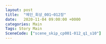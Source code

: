 ```yaml
---
layout: post
title:  "메인_회상_001~012장"
date:   2020-11-04 09:00:00 +0000
categories: Main
Tags: Story Main
SceneCode: ["scene_skip_cp001-012_q1_s10"]
---
```

